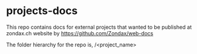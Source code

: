 # projects-docs

This repo contains docs for external projects that wanted to be published at zondax.ch website by https://github.com/Zondax/web-docs

The folder hierarchy for the repo is, <customer>/<project_name>

